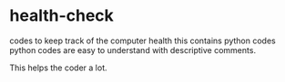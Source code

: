 # health-check
codes to keep track of the computer health 
this contains python codes
python codes are easy to understand with descriptive comments.

This helps the coder a lot.
